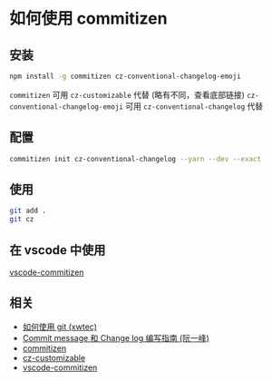 # 如何使用 commitizen

## 安装

```sh
npm install -g commitizen cz-conventional-changelog-emoji
```

`commitizen` 可用 `cz-customizable` 代替 (略有不同，查看底部链接)
`cz-conventional-changelog-emoji` 可用 `cz-conventional-changelog` 代替

## 配置

```sh
commitizen init cz-conventional-changelog --yarn --dev --exact
```

## 使用

```sh
git add .
git cz
```

## 在 vscode 中使用

[vscode-commitizen](https://github.com/KnisterPeter/vscode-commitizen)

## 相关

- [如何使用 git (xwtec)](https://github.com/xwtec/how-to/blob/master/database/websites/contribute-to-github.md)
- [Commit message 和 Change log 编写指南 (阮一峰)](http://www.ruanyifeng.com/blog/2016/01/commit_message_change_log.html)
- [commitizen](https://github.com/commitizen/cz-cli)
- [cz-customizable](https://github.com/leonardoanalista/cz-customizable)
- [vscode-commitizen](https://github.com/KnisterPeter/vscode-commitizen)
